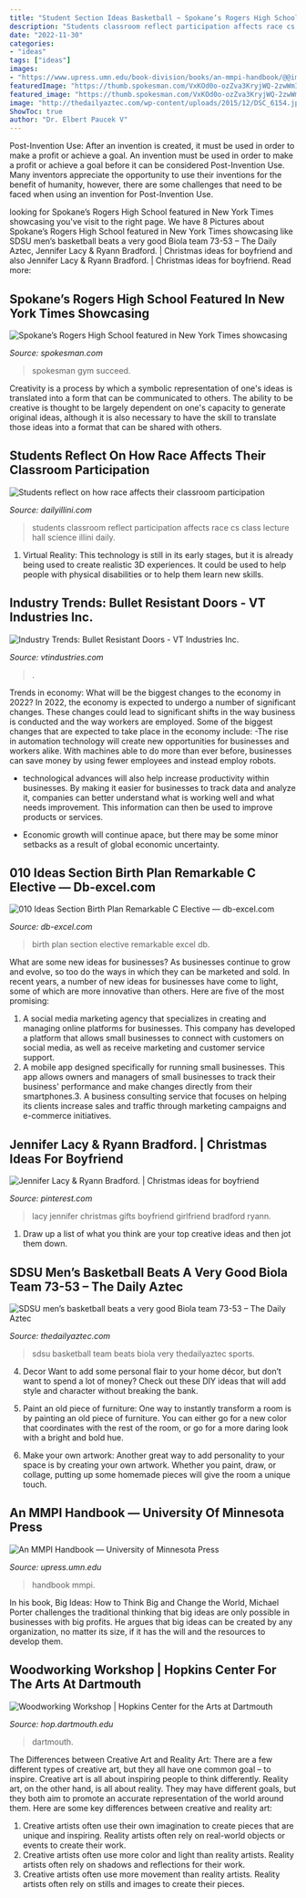 ```yaml
---
title: "Student Section Ideas Basketball ~ Spokane’s Rogers High School Featured In New York Times Showcasing"
description: "Students classroom reflect participation affects race cs class lecture hall science illini daily"
date: "2022-11-30"
categories:
- "ideas"
tags: ["ideas"]
images:
- "https://www.upress.umn.edu/book-division/books/an-mmpi-handbook/@@images/image/large"
featuredImage: "https://thumb.spokesman.com/VxKOd0o-ozZva3KryjWQ-2zwWmI=/2500x0/smart/media.spokesman.com/photos/2017/03/10/ROGERS_FOOTBALL_61.JPG.jpg"
featured_image: "https://thumb.spokesman.com/VxKOd0o-ozZva3KryjWQ-2zwWmI=/2500x0/smart/media.spokesman.com/photos/2017/03/10/ROGERS_FOOTBALL_61.JPG.jpg"
image: "http://thedailyaztec.com/wp-content/uploads/2015/12/DSC_6154.jpg"
ShowToc: true
author: "Dr. Elbert Paucek V"
---
```



Post-Invention Use: After an invention is created, it must be used in order to make a profit or achieve a goal.
An invention must be used in order to make a profit or achieve a goal before it can be considered Post-Invention Use. Many inventors appreciate the opportunity to use their inventions for the benefit of humanity, however, there are some challenges that need to be faced when using an invention for Post-Invention Use.

	

		
looking for Spokane’s Rogers High School featured in New York Times showcasing you've visit to the right page. We have 8 Pictures about Spokane’s Rogers High School featured in New York Times showcasing like SDSU men’s basketball beats a very good Biola team 73-53 – The Daily Aztec, Jennifer Lacy &amp; Ryann Bradford. | Christmas ideas for boyfriend and also Jennifer Lacy &amp; Ryann Bradford. | Christmas ideas for boyfriend. Read more:
		
    
## Spokane’s Rogers High School Featured In New York Times Showcasing

<img loading=lazy src="https://thumb.spokesman.com/VxKOd0o-ozZva3KryjWQ-2zwWmI=/2500x0/smart/media.spokesman.com/photos/2017/03/10/ROGERS_FOOTBALL_61.JPG.jpg" onerror="this.onerror=null;this.src='https://tse3.mm.bing.net/th?id=OIP.lH7-2mVjL8OQeCPnO7hf-wHaEE&amp;pid=15.1';" alt="Spokane’s Rogers High School featured in New York Times showcasing">

_Source: spokesman.com_

>spokesman gym succeed. 

	

Creativity is a process by which a symbolic representation of one's ideas is translated into a form that can be communicated to others. The ability to be creative is thought to be largely dependent on one's capacity to generate original ideas, although it is also necessary to have the skill to translate those ideas into a format that can be shared with others.

    
## Students Reflect On How Race Affects Their Classroom Participation

<img loading=lazy src="https://dailyillini.com/wp-content/uploads/2017/09/Longform_Class.jpg" onerror="this.onerror=null;this.src='https://tse4.mm.bing.net/th?id=OIP.0klUPc2JIyyLjZidLHmNVgHaFj&amp;pid=15.1';" alt="Students reflect on how race affects their classroom participation">

_Source: dailyillini.com_

>students classroom reflect participation affects race cs class lecture hall science illini daily. 

	

1. Virtual Reality: This technology is still in its early stages, but it is already being used to create realistic 3D experiences. It could be used to help people with physical disabilities or to help them learn new skills.

    
## Industry Trends: Bullet Resistant Doors - VT Industries Inc.

<img loading=lazy src="https://www.vtindustries.com/webres/Image/9450-Wood-Doors-004.jpg" onerror="this.onerror=null;this.src='https://tse2.mm.bing.net/th?id=OIP.DyxaRbwYk_55jC9lRxR7vQHaE8&amp;pid=15.1';" alt="Industry Trends: Bullet Resistant Doors - VT Industries Inc.">

_Source: vtindustries.com_

>. 

	

Trends in economy: What will be the biggest changes to the economy in 2022?
In 2022, the economy is expected to undergo a number of significant changes. These changes could lead to significant shifts in the way business is conducted and the way workers are employed. Some of the biggest changes that are expected to take place in the economy include: 
-The rise in automation technology will create new opportunities for businesses and workers alike. With machines able to do more than ever before, businesses can save money by using fewer employees and instead employ robots. 

- technological advances will also help increase productivity within businesses. By making it easier for businesses to track data and analyze it, companies can better understand what is working well and what needs improvement. This information can then be used to improve products or services. 

- Economic growth will continue apace, but there may be some minor setbacks as a result of global economic uncertainty.

    
## 010 Ideas Section Birth Plan Remarkable C Elective — Db-excel.com

<img loading=lazy src="https://db-excel.com/wp-content/uploads/2019/09/010-ideas-section-birth-plan-remarkable-c-elective.jpg" onerror="this.onerror=null;this.src='https://tse4.mm.bing.net/th?id=OIP.XbDhL-k1poEji0b770R2NQHaNK&amp;pid=15.1';" alt="010 Ideas Section Birth Plan Remarkable C Elective — db-excel.com">

_Source: db-excel.com_

>birth plan section elective remarkable excel db. 

	

What are some new ideas for businesses?
As businesses continue to grow and evolve, so too do the ways in which they can be marketed and sold. In recent years, a number of new ideas for businesses have come to light, some of which are more innovative than others. Here are five of the most promising:
1. A social media marketing agency that specializes in creating and managing online platforms for businesses. This company has developed a platform that allows small businesses to connect with customers on social media, as well as receive marketing and customer service support.
2. A mobile app designed specifically for running small businesses. This app allows owners and managers of small businesses to track their business' performance and make changes directly from their smartphones.3. A business consulting service that focuses on helping its clients increase sales and traffic through marketing campaigns and e-commerce initiatives.
    
## Jennifer Lacy &amp; Ryann Bradford. | Christmas Ideas For Boyfriend

<img loading=lazy src="https://i.pinimg.com/736x/31/9e/ea/319eeaa96ddb85f35dfd26f90c6d52e0.jpg" onerror="this.onerror=null;this.src='https://tse4.mm.bing.net/th?id=OIP._ebGejcgqed3n83a1u80-wHaLG&amp;pid=15.1';" alt="Jennifer Lacy &amp; Ryann Bradford. | Christmas ideas for boyfriend">

_Source: pinterest.com_

>lacy jennifer christmas gifts boyfriend girlfriend bradford ryann. 

	

1. Draw up a list of what you think are your top creative ideas and then jot them down.

    
## SDSU Men’s Basketball Beats A Very Good Biola Team 73-53 – The Daily Aztec

<img loading=lazy src="http://thedailyaztec.com/wp-content/uploads/2015/12/DSC_6154.jpg" onerror="this.onerror=null;this.src='https://tse3.mm.bing.net/th?id=OIP.eA3Yz5e_YgyS6rxymPICEQHaE8&amp;pid=15.1';" alt="SDSU men’s basketball beats a very good Biola team 73-53 – The Daily Aztec">

_Source: thedailyaztec.com_

>sdsu basketball team beats biola very thedailyaztec sports. 

	

4. Decor
Want to add some personal flair to your home décor, but don’t want to spend a lot of money? Check out these DIY ideas that will add style and character without breaking the bank.
1. Paint an old piece of furniture: One way to instantly transform a room is by painting an old piece of furniture. You can either go for a new color that coordinates with the rest of the room, or go for a more daring look with a bright and bold hue.

2. Make your own artwork: Another great way to add personality to your space is by creating your own artwork. Whether you paint, draw, or collage, putting up some homemade pieces will give the room a unique touch.


    
## An MMPI Handbook — University Of Minnesota Press

<img loading=lazy src="https://www.upress.umn.edu/book-division/books/an-mmpi-handbook/@@images/image/large" onerror="this.onerror=null;this.src='https://tse1.mm.bing.net/th?id=OIP.K3HuDqe5SpLqwxGmv_pdoAAAAA&amp;pid=15.1';" alt="An MMPI Handbook — University of Minnesota Press">

_Source: upress.umn.edu_

>handbook mmpi. 

	

In his book, Big Ideas: How to Think Big and Change the World, Michael Porter challenges the traditional thinking that big ideas are only possible in businesses with big profits. He argues that big ideas can be created by any organization, no matter its size, if it has the will and the resources to develop them.

    
## Woodworking Workshop | Hopkins Center For The Arts At Dartmouth

<img loading=lazy src="https://hop.dartmouth.edu/sites/hop.prod/files/styles/width_2400/public/hop/content/page/header-image/woodworking-students-at-the-hop.jpg?itok=BN_PZu69" onerror="this.onerror=null;this.src='https://tse4.mm.bing.net/th?id=OIP.IFSm5GOsL3Am1voZfbV9XQHaDF&amp;pid=15.1';" alt="Woodworking Workshop | Hopkins Center for the Arts at Dartmouth">

_Source: hop.dartmouth.edu_

>dartmouth. 

	

The Differences between Creative Art and Reality Art: There are a few different types of creative art, but they all have one common goal – to inspire.
Creative art is all about inspiring people to think differently. Reality art, on the other hand, is all about reality. They may have different goals, but they both aim to promote an accurate representation of the world around them. Here are some key differences between creative and reality art: 
1) Creative artists often use their own imagination to create pieces that are unique and inspiring. Reality artists often rely on real-world objects or events to create their work. 
2) Creative artists often use more color and light than reality artists. Reality artists often rely on shadows and reflections for their work. 
3) Creative artists often use more movement than reality artists. Reality artists often rely on stills and images to create their pieces.

